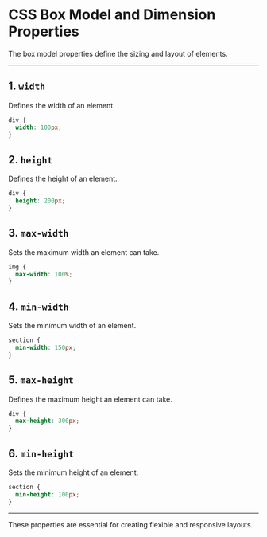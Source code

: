 
# CSS Box Model and Dimension Properties

The box model properties define the sizing and layout of elements.

---

## 1. `width`
Defines the width of an element.

```css
div {
  width: 100px;
}
```

## 2. `height`
Defines the height of an element.

```css
div {
  height: 200px;
}
```

## 3. `max-width`
Sets the maximum width an element can take.

```css
img {
  max-width: 100%;
}
```

## 4. `min-width`
Sets the minimum width of an element.

```css
section {
  min-width: 150px;
}
```

## 5. `max-height`
Defines the maximum height an element can take.

```css
div {
  max-height: 300px;
}
```

## 6. `min-height`
Sets the minimum height of an element.

```css
section {
  min-height: 100px;
}
```

---

These properties are essential for creating flexible and responsive layouts.
